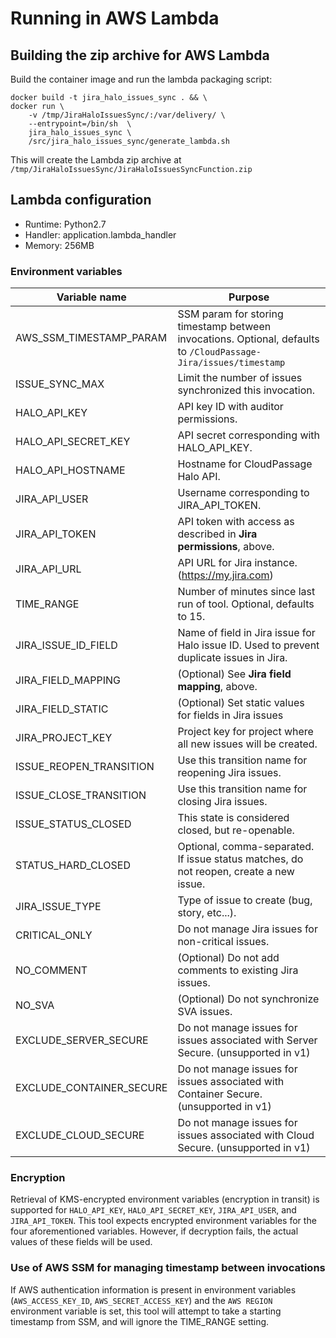 # Running in AWS Lambda

## Building the zip archive for AWS Lambda

Build the container image and run the lambda packaging script:

```
docker build -t jira_halo_issues_sync . && \
docker run \
    -v /tmp/JiraHaloIssuesSync/:/var/delivery/ \
    --entrypoint=/bin/sh  \
    jira_halo_issues_sync \
    /src/jira_halo_issues_sync/generate_lambda.sh
```

This will create the Lambda zip archive at
`/tmp/JiraHaloIssuesSync/JiraHaloIssuesSyncFunction.zip`

## Lambda configuration

* Runtime: Python2.7
* Handler: application.lambda_handler
* Memory: 256MB

### Environment variables


| Variable name            | Purpose                                                                                                           |
|--------------------------|-------------------------------------------------------------------------------------------------------------------|
| AWS_SSM_TIMESTAMP_PARAM  | SSM param for storing timestamp between invocations. Optional, defaults to `/CloudPassage-Jira/issues/timestamp`  |
| ISSUE_SYNC_MAX           | Limit the number of issues synchronized this invocation.                                                          |
| HALO_API_KEY             | API key ID with auditor permissions.                                                                              |
| HALO_API_SECRET_KEY      | API secret corresponding with HALO_API_KEY.                                                                       |
| HALO_API_HOSTNAME        | Hostname for CloudPassage Halo API.                                                                               |
| JIRA_API_USER            | Username corresponding to JIRA_API_TOKEN.                                                                         |
| JIRA_API_TOKEN           | API token with access as described in __Jira permissions__, above.                                                |
| JIRA_API_URL             | API URL for Jira instance. (https://my.jira.com)                                                                  |
| TIME_RANGE               | Number of minutes since last run of tool. Optional, defaults to 15.                                               |
| JIRA_ISSUE_ID_FIELD      | Name of field in Jira issue for Halo issue ID. Used to prevent duplicate issues in Jira.                          |
| JIRA_FIELD_MAPPING       | (Optional) See __Jira field mapping__, above.                                                                     |
| JIRA_FIELD_STATIC        | (Optional) Set static values for fields in Jira issues                                                            |
| JIRA_PROJECT_KEY         | Project key for project where all new issues will be created.                                                     |
| ISSUE_REOPEN_TRANSITION  | Use this transition name for reopening Jira issues.                                                               |
| ISSUE_CLOSE_TRANSITION   | Use this transition name for closing Jira issues.                                                                 |
| ISSUE_STATUS_CLOSED      | This state is considered closed, but re-openable.                                                                 |
| STATUS_HARD_CLOSED       | Optional, comma-separated. If issue status matches, do not reopen, create a new issue.                            |
| JIRA_ISSUE_TYPE          | Type of issue to create (bug, story, etc...).                                                                     |
| CRITICAL_ONLY            | Do not manage Jira issues for non-critical issues.                                                                |
| NO_COMMENT               | (Optional) Do not add comments to existing Jira issues.                                                           |
| NO_SVA                   | (Optional) Do not synchronize SVA issues.                                                                         |
| EXCLUDE_SERVER_SECURE    | Do not manage issues for issues associated with Server Secure. (unsupported in v1)                                |
| EXCLUDE_CONTAINER_SECURE | Do not manage issues for issues associated with Container Secure. (unsupported in v1)                             |
| EXCLUDE_CLOUD_SECURE     | Do not manage issues for issues associated with Cloud Secure. (unsupported in v1)                                 |

### Encryption

Retrieval of KMS-encrypted environment variables (encryption in transit) is
supported for `HALO_API_KEY`, `HALO_API_SECRET_KEY`, `JIRA_API_USER`, and
`JIRA_API_TOKEN`. This tool expects encrypted environment variables for the
four aforementioned variables. However, if decryption fails, the actual values
of these fields will be used.

### Use of AWS SSM for managing timestamp between invocations

If AWS authentication information is present in environment variables
(`AWS_ACCESS_KEY_ID`, `AWS_SECRET_ACCESS_KEY`) and the `AWS REGION` environment
variable is set, this tool will attempt to take a starting timestamp from SSM,
and will ignore the TIME_RANGE setting.
